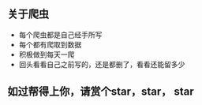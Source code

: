 ## 关于爬虫
- 每个爬虫都是自己经手所写
- 每个都有爬取到数据
- 积极做到每天一爬
- 回头看看自己之前写的，还是都删了，看看还能留多少
## 如过帮得上你，请赏个star，star， star
